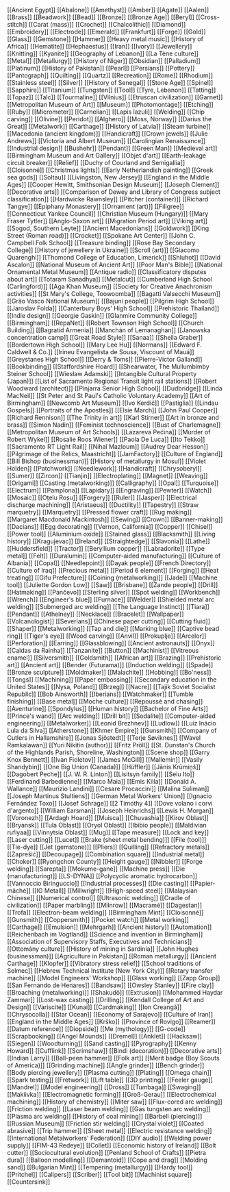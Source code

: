 [[Ancient Egypt]]
[[Abalone]]
[[Amethyst]]
[[Amber]]
[[Agate]]
[[Aalen]]
[[Brass]]
[[Beadwork]]
[[Bead]]
[[Bronze]]
[[Bronze Age]]
[[Beryl]]
[[Cross-stitch]]
[[Carat (mass)]]
[[Crochet]]
[[Chalcolithic]]
[[Diamond]]
[[Embroidery]]
[[Electrode]]
[[Emerald]]
[[Frankfurt]]
[[Forge]]
[[Gold]]
[[Glass]]
[[Gemstone]]
[[Hammer]]
[[Heavy metal music]]
[[History of Africa]]
[[Hematite]]
[[Hephaestus]]
[[Iran]]
[[Ivory]]
[[Jewellery]]
[[Knitting]]
[[Kyanite]]
[[Geography of Lebanon]]
[[La Tène culture]]
[[Metal]]
[[Metallurgy]]
[[History of Niger]]
[[Obsidian]]
[[Palladium]]
[[Platinum]]
[[History of Pakistan]]
[[Pearl]]
[[Persians]]
[[Pottery]]
[[Pantograph]]
[[Quilting]]
[[Quartz]]
[[Recreation]]
[[Rome]]
[[Rhodium]]
[[Stainless steel]]
[[Silver]]
[[History of Senegal]]
[[Stone Age]]
[[Spinel]]
[[Sapphire]]
[[Titanium]]
[[Tungsten]]
[[Tool]]
[[Tyre, Lebanon]]
[[Tatting]]
[[Topaz]]
[[Talc]]
[[Tourmaline]]
[[Vilnius]]
[[Etruscan civilization]]
[[Garnet]]
[[Metropolitan Museum of Art]]
[[Museum]]
[[Photomontage]]
[[Etching]]
[[Ruby]]
[[Micrometer]]
[[Carnelian]]
[[Lapis lazuli]]
[[Welding]]
[[Chip carving]]
[[Olivine]]
[[Peridot]]
[[Alghero]]
[[Moss, Norway]]
[[Darius the Great]]
[[Metalwork]]
[[Carthage]]
[[History of Latvia]]
[[Steam turbine]]
[[Macedonia (ancient kingdom)]]
[[Handicraft]]
[[Crown jewels]]
[[Julie Andrews]]
[[Victoria and Albert Museum]]
[[Carolingian Renaissance]]
[[Industrial design]]
[[Bushehr]]
[[Pendant]]
[[Green Man]]
[[Medieval art]]
[[Birmingham Museum and Art Gallery]]
[[Objet d'art]]
[[Earth-leakage circuit breaker]]
[[Relief]]
[[Duchy of Courland and Semigallia]]
[[Cloisonné]]
[[Christmas lights]]
[[Early Netherlandish painting]]
[[Greek sea gods]]
[[Soltau]]
[[Livingston, New Jersey]]
[[England in the Middle Ages]]
[[Cooper Hewitt, Smithsonian Design Museum]]
[[Joseph Clement]]
[[Decorative arts]]
[[Comparison of Dewey and Library of Congress subject classification]]
[[Hardwicke Rawnsley]]
[[Pitcher (container)]]
[[Richard Tangye]]
[[Epiphany Monastery]]
[[Ornament (art)]]
[[Filigree]]
[[Connecticut Yankee Council]]
[[Christian Museum (Hungary)]]
[[Mary Fraser Tytler]]
[[Anglo-Saxon art]]
[[Migration Period art]]
[[Viking art]]
[[Sogod, Southern Leyte]]
[[Ancient Macedonians]]
[[Goldwork]]
[[King Street (Roman road)]]
[[Crocket]]
[[Spokane Art Center]]
[[John C. Campbell Folk School]]
[[Treasure binding]]
[[Rose Bay Secondary College]]
[[History of jewellery in Ukraine]]
[[Scroll (art)]]
[[Giacomo Quarenghi]]
[[Thomond College of Education, Limerick]]
[[Shluhot]]
[[David Ascalon]]
[[National Museum of Ancient Art]]
[[Poor Man's Bible]]
[[National Ornamental Metal Museum]]
[[Antique radio]]
[[Classificatory disputes about art]]
[[Totaram Sanadhya]]
[[Metalcut]]
[[Cumberland High School (Carlingford)]]
[[Aga Khan Museum]]
[[Society for Creative Anachronism activities]]
[[St Mary's College, Toowoomba]]
[[Bagatti Valsecchi Museum]]
[[Grão Vasco National Museum]]
[[Bajuni people]]
[[Pilgrim High School]]
[[Jaroslav Folda]]
[[Canterbury Boys' High School]]
[[Prehistoric Thailand]]
[[Indie design]]
[[Georgie Gaskin]]
[[Glanmire Community College]]
[[Birmingham]]
[[RepaNet]]
[[Robert Townson High School]]
[[Church Building]]
[[Bagratid Armenia]]
[[Manchán of Lemanaghan]]
[[Janowska concentration camp]]
[[Great Road Style]]
[[Sanaa]]
[[Sheila Graber]]
[[Bordertown High School]]
[[Mary Lee Hu]]
[[Normans]]
[[Edward F. Caldwell & Co.]]
[[Irineu Evangelista de Sousa, Viscount of Mauá]]
[[Greystanes High School]]
[[Derry & Toms]]
[[Pierre-Victor Galland]]
[[Bookbinding]]
[[Staffordshire Hoard]]
[[Shearwater, The Mullumbimby Steiner School]]
[[Wiesław Adamski]]
[[Intangible Cultural Property (Japan)]]
[[List of Sacramento Regional Transit light rail stations]]
[[Robert Woodward (architect)]]
[[Pinjarra Senior High School]]
[[Dudbridge]]
[[Linda MacNeil]]
[[St Peter and St Paul's Catholic Voluntary Academy]]
[[Art of Birmingham]]
[[Newcomb Art Museum]]
[[Ivo Kerdić]]
[[Pastiglia]]
[[Lindau Gospels]]
[[Portraits of the Apostles]]
[[Elsie March]]
[[John Paul Cooper]]
[[Richard Rennison]]
[[The Trinity in art]]
[[Karl Stirner]]
[[Art in bronze and brass]]
[[Simon Nadin]]
[[Feminist technoscience]]
[[Bust of Charlemagne]]
[[Metropolitan Museum of Art Schools]]
[[Lazareva Pećina]]
[[Murder of Robert Wykel]]
[[Rosalie Roos Wiener]]
[[Paola De Luca]]
[[Ito Tekko]]
[[Sacramento RT Light Rail]]
[[Nihal Mazloum]]
[[Audrey Dear Hesson]]
[[Pilgrimage of the Relics, Maastricht]]
[[JamFactory]]
[[Culture of England]]
[[Bill Bishop (businessman)]]
[[History of metallurgy in Mosul]]
[[Violet Holden]]
[[Patchwork]]
[[Needlework]]
[[Handicraft]]
[[Chrysoberyl]]
[[Sumer]]
[[Zircon]]
[[Tianjin]]
[[Electroplating]]
[[Magnet]]
[[Weaving]]
[[Origami]]
[[Casting (metalworking)]]
[[Calligraphy]]
[[Opal]]
[[Turquoise]]
[[Electrum]]
[[Pamplona]]
[[Lapidary]]
[[Engraving]]
[[Pewter]]
[[Watch]]
[[Mosaic]]
[[Oțelu Roșu]]
[[Forgery]]
[[Ruler]]
[[Jasper]]
[[Electrical discharge machining]]
[[Aristaeus]]
[[Ductility]]
[[Tapestry]]
[[Straw marquetry]]
[[Marquetry]]
[[Pressed flower craft]]
[[Rug making]]
[[Margaret Macdonald Mackintosh]]
[[Sewing]]
[[Crown]]
[[Banner-making]]
[[Dacians]]
[[Egg decorating]]
[[Vernon, California]]
[[Copper]]
[[Chisel]]
[[Power tool]]
[[Aluminium oxide]]
[[Stained glass]]
[[Blacksmith]]
[[Living history]]
[[Kragujevac]]
[[Ireland]]
[[Straightedge]]
[[Slavonia]]
[[Lathe]]
[[Huddersfield]]
[[Tractor]]
[[Beryllium copper]]
[[Labradorite]]
[[Type metal]]
[[Felt]]
[[Duralumin]]
[[Computer-aided manufacturing]]
[[Culture of Albania]]
[[Copal]]
[[Needlepoint]]
[[Dayak people]]
[[French Directory]]
[[Culture of Iraq]]
[[Precious metal]]
[[Period 6 element]]
[[Forging]]
[[Heat treating]]
[[Gifu Prefecture]]
[[Coining (metalworking)]]
[[Jade]]
[[Machine tool]]
[[Juliette Gordon Low]]
[[Saw]]
[[Brisbane]]
[[Zande people]]
[[Drill]]
[[Hatmaking]]
[[Pančevo]]
[[Sterling silver]]
[[Spot welding]]
[[Workbench]]
[[Wrench]]
[[Engineer's blue]]
[[Furnace]]
[[Welder]]
[[Shielded metal arc welding]]
[[Submerged arc welding]]
[[The Language Instinct]]
[[Tiara]]
[[Pendant]]
[[Athelney]]
[[Necklace]]
[[Bracelet]]
[[Wallpaper]]
[[Volcanologist]]
[[Severians]]
[[Chinese paper cutting]]
[[Cutting fluid]]
[[Shaper]]
[[Metalworking]]
[[Tap and die]]
[[Marking blue]]
[[Captive bead ring]]
[[Tiger's eye]]
[[Wood carving]]
[[Anvil]]
[[Prokuplje]]
[[Arcelor]]
[[Perforation]]
[[Earring]]
[[Glassblowing]]
[[Ancient astronauts]]
[[Onyx]]
[[Caldas da Rainha]]
[[Tanzanite]]
[[Button]]
[[Machinist]]
[[Vitreous enamel]]
[[Silversmith]]
[[Goldsmith]]
[[African art]]
[[Brazing]]
[[Prehistoric art]]
[[Ancient art]]
[[Bender (Futurama)]]
[[Induction welding]]
[[Spade]]
[[Bronze sculpture]]
[[Moldmaker]]
[[Malachite]]
[[Hobbing]]
[[Bo'ness]]
[[Tongs]]
[[Machining]]
[[Paper embossing]]
[[Secondary education in the United States]]
[[Nysa, Poland]]
[[Brzeg]]
[[Nacre]]
[[Tajik Soviet Socialist Republic]]
[[Bob Ainsworth]]
[[Iberians]]
[[Watchmaker]]
[[Tumble finishing]]
[[Base metal]]
[[Moche culture]]
[[Repoussé and chasing]]
[[Aventurine]]
[[Spondylus]]
[[Human history]]
[[Bachelor of Fine Arts]]
[[Prince's wand]]
[[Arc welding]]
[[Drill bit]]
[[Sodalite]]
[[Computer-aided engineering]]
[[Metalworker]]
[[Leonid Brezhnev]]
[[Ludlow]]
[[Luiz Inácio Lula da Silva]]
[[Atherstone]]
[[Khmer Empire]]
[[Gunsmith]]
[[Company of Cutlers in Hallamshire]]
[[Jonas Sjöstedt]]
[[Terje Søviknes]]
[[Wavel Ramkalawan]]
[[Yuri Nikitin (author)]]
[[Fritz Pröll]]
[[St. Dunstan's Church of the Highlands Parish, Shoreline, Washington]]
[[Scene shop]]
[[Garry Knox Bennett]]
[[Ivan Fioletov]]
[[James McGill]]
[[Mallemin]]
[[Vasily Shandybin]]
[[One Big Union (Canada)]]
[[Hüffler]]
[[Jānis Krūmiņš]]
[[Dagobert Peche]]
[[J. W. R. Linton]]
[[Lisitsyn family]]
[[Seiu Ito]]
[[Ferdinand Barbedienne]]
[[Marco Maia]]
[[Emis Killa]]
[[Donald A. Wallance]]
[[Maurizio Landini]]
[[Cesare Procaccini]]
[[Malina Suliman]]
[[Joseph Martinus Stultiens]]
[[German Metal Workers' Union]]
[[Ignacio Fernández Toxo]]
[[Josef Schrage]]
[[2 Timothy 4]]
[[Dove volano i corvi d'argento]]
[[William Earsman]]
[[Joseph Heinrichs]]
[[Lewis H. Morgan]]
[[Voronezh]]
[[Ardagh Hoard]]
[[Muisca]]
[[Chuvashia]]
[[Kirov Oblast]]
[[Bryansk]]
[[Tula Oblast]]
[[Oryol Oblast]]
[[Ibibio people]]
[[Maldivian rufiyaa]]
[[Vinnytsia Oblast]]
[[Mug]]
[[Tape measure]]
[[Lock and key]]
[[Laser cutting]]
[[Lucet]]
[[Brake (sheet metal bending)]]
[[File (tool)]]
[[Tie-dye]]
[[Jet (gemstone)]]
[[Pliers]]
[[Quilling]]
[[Refractory metals]]
[[Zaprešić]]
[[Decoupage]]
[[Combination square]]
[[Industrial metal]]
[[Choker]]
[[Ryongchon County]]
[[Height gauge]]
[[Nibbler]]
[[Forge welding]]
[[Sarepta]]
[[Mokume-gane]]
[[Machine press]]
[[Die (manufacturing)]]
[[LS-DYNA]]
[[Polycyclic aromatic hydrocarbon]]
[[Vannoccio Biringuccio]]
[[Industrial processes]]
[[Die casting]]
[[Papier-mâché]]
[[IG Metall]]
[[Millwright]]
[[High-speed steel]]
[[Malaysian Chinese]]
[[Numerical control]]
[[Ultrasonic welding]]
[[Cradle of civilization]]
[[Paper marbling]]
[[Milnrow]]
[[Macramé]]
[[Dagestan]]
[[Trofa]]
[[Electron-beam welding]]
[[Birmingham Mint]]
[[Cloisonné]]
[[Gunsmith]]
[[Coppersmith]]
[[Pocket watch]]
[[Metal working]]
[[Carthage]]
[[Emulsion]]
[[Mehrgarh]]
[[Ancient history]]
[[Automation]]
[[Reichenbach im Vogtland]]
[[Science and invention in Birmingham]]
[[Association of Supervisory Staffs, Executives and Technicians]]
[[Ottomány culture]]
[[History of mining in Sardinia]]
[[John Hughes (businessman)]]
[[Agriculture in Pakistan]]
[[Roman metallurgy]]
[[Ancient Carthage]]
[[Klopfer]]
[[Vibratory stress relief]]
[[School traditions of Selmec]]
[[Hebrew Technical Institute (New York City)]]
[[Rotary transfer machine]]
[[Model Engineers' Workshop]]
[[Glass working]]
[[Zapp Group]]
[[San Fernando de Henares]]
[[Bandsaw]]
[[Owsley Stanley]]
[[Fire clay]]
[[Broaching (metalworking)]]
[[Shakudō]]
[[Extrusion]]
[[Mohammed Haydar Zammar]]
[[Lost-wax casting]]
[[Drilling]]
[[Kendall College of Art and Design]]
[[Variscite]]
[[Kunai]]
[[Cardmaking]]
[[Ion Creangă]]
[[Chrysocolla]]
[[Star Ocean]]
[[Economy of Sarajevo]]
[[Culture of Iran]]
[[England in the Middle Ages]]
[[Krško]]
[[Province of Rovigo]]
[[Reamer]]
[[Datum reference]]
[[Diopside]]
[[Me (mythology)]]
[[G-code]]
[[Scrapbooking]]
[[Angel Mounds]]
[[Dremel]]
[[Anklet]]
[[Hacksaw]]
[[Siegen]]
[[Woodturning]]
[[Sand casting]]
[[Pyrography]]
[[Kenny Howard]]
[[Cufflink]]
[[Scrimshaw]]
[[Bindi (decoration)]]
[[Decorative arts]]
[[Indian Larry]]
[[Ball-peen hammer]]
[[Folk art]]
[[Merit badge (Boy Scouts of America)]]
[[Grinding machine]]
[[Angle grinder]]
[[Bench grinder]]
[[Body piercing jewellery]]
[[Plasma cutting]]
[[Plating]]
[[Omega chain]]
[[Spark testing]]
[[Fretwork]]
[[Lift table]]
[[3D printing]]
[[Feeler gauge]]
[[Mandrel]]
[[Model engineering]]
[[Dross]]
[[Tumbaga]]
[[Swaging]]
[[Makiivka]]
[[Electromagnetic forming]]
[[Groß-Gerau]]
[[Electrochemical machining]]
[[History of chemistry]]
[[Miter saw]]
[[Flux-cored arc welding]]
[[Friction welding]]
[[Laser beam welding]]
[[Gas tungsten arc welding]]
[[Plasma arc welding]]
[[History of coal mining]]
[[Barbell (piercing)]]
[[Russian Museum]]
[[Friction stir welding]]
[[Crystal violet]]
[[Coated abrasive]]
[[Trip hammer]]
[[Sheet metal]]
[[Electric resistance welding]]
[[International Metalworkers' Federation]]
[[DIY audio]]
[[Welding power supply]]
[[FIM-43 Redeye]]
[[Collet]]
[[Economic history of Ireland]]
[[Bolt cutter]]
[[Sociocultural evolution]]
[[Penland School of Crafts]]
[[Pietra dura]]
[[Balloon modelling]]
[[Demantoid]]
[[Cope and drag]]
[[Molding sand]]
[[Bulgarian Mint]]
[[Tempering (metallurgy)]]
[[Hardy tool]]
[[Pritchel]]
[[Calipers]]
[[Scriber]]
[[Tool bit]]
[[Machinist square]]
[[Countersink]]
